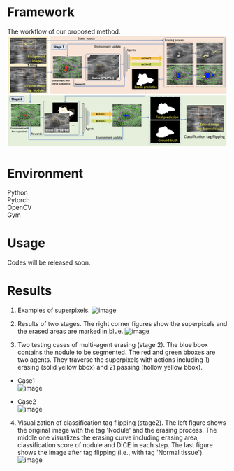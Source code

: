 # Framework

The workflow of our proposed method. 
![image](https://github.com/goloooo777/flip-learning/blob/main/images/framework.png)

# Environment

Python  
Pytorch  
OpenCV  
Gym  

# Usage

Codes will be released soon.

# Results
1. Examples of superpixels.
![image](https://github.com/goloooo777/flip-learning/blob/main/images/superpixel.png) 

2. Results of two stages. The right corner figures show the superpixels and the erased areas are marked in blue.
![image](https://github.com/miccai-1545/flip-learning/blob/main/images/result.png) 

3. Two testing cases of multi-agent erasing (stage 2). The blue bbox contains the nodule to be segmented. The red and green bboxes are two agents. They traverse the superpixels with actions including 1) erasing (solid yellow bbox) and 2) passing (hollow yellow bbox).

* Case1  
![image](https://github.com/goloooo777/flip-learning/blob/main/images/1_image.gif) 

* Case2  
![image](https://github.com/goloooo777/flip-learning/blob/main/images/2_image.gif)

4. Visualization of classification tag flipping (stage2). The left figure shows the original image with the tag 'Nodule' and the erasing process. The middle one visualizes the erasing curve including erasing area, classification score of nodule and DICE in each step. The last figure shows the image after tag flipping (i.e., with tag 'Normal tissue'). 
![image](https://github.com/goloooo777/flip-learning/blob/main/images/tag_flipping.gif)


